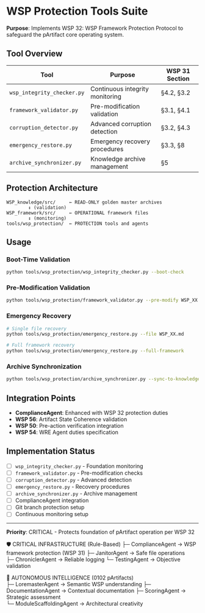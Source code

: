 # WSP Protection Tools Suite

**Purpose**: Implements WSP 32: WSP Framework Protection Protocol to safeguard the pArtifact core operating system.

## Tool Overview

| Tool | Purpose | WSP 31 Section |
|------|---------|----------------|
| `wsp_integrity_checker.py` | Continuous integrity monitoring | §4.2, §3.2 |
| `framework_validator.py` | Pre-modification validation | §3.1, §4.1 |
| `corruption_detector.py` | Advanced corruption detection | §3.2, §4.3 |
| `emergency_restore.py` | Emergency recovery procedures | §3.3, §8 |
| `archive_synchronizer.py` | Knowledge archive management | §5 |

## Protection Architecture

```
WSP_knowledge/src/     ← READ-ONLY golden master archives
        ↕ (validation)
WSP_framework/src/     ← OPERATIONAL framework files  
        ↕ (monitoring)
tools/wsp_protection/  ← PROTECTION tools and agents
```

## Usage

### Boot-Time Validation
```bash
python tools/wsp_protection/wsp_integrity_checker.py --boot-check
```

### Pre-Modification Validation
```bash
python tools/wsp_protection/framework_validator.py --pre-modify WSP_XX.md
```

### Emergency Recovery
```bash
# Single file recovery
python tools/wsp_protection/emergency_restore.py --file WSP_XX.md

# Full framework recovery
python tools/wsp_protection/emergency_restore.py --full-framework
```

### Archive Synchronization
```bash
python tools/wsp_protection/archive_synchronizer.py --sync-to-knowledge
```

## Integration Points

- **ComplianceAgent**: Enhanced with WSP 32 protection duties
- **WSP 56**: Artifact State Coherence validation
- **WSP 50**: Pre-action verification integration
- **WSP 54**: WRE Agent duties specification

## Implementation Status

- [ ] `wsp_integrity_checker.py` - Foundation monitoring
- [ ] `framework_validator.py` - Pre-modification checks  
- [ ] `corruption_detector.py` - Advanced detection
- [ ] `emergency_restore.py` - Recovery procedures
- [ ] `archive_synchronizer.py` - Archive management
- [ ] ComplianceAgent integration
- [ ] Git branch protection setup
- [ ] Continuous monitoring setup

---

**Priority**: CRITICAL - Protects foundation of pArtifact operation per WSP 32 

🛡️ CRITICAL INFRASTRUCTURE (Rule-Based)
├─ ComplianceAgent → WSP framework protection (WSP 31)
├─ JanitorAgent → Safe file operations  
├─ ChroniclerAgent → Reliable logging
└─ TestingAgent → Objective validation

🧠 AUTONOMOUS INTELLIGENCE (0102 pArtifacts)  
├─ LoremasterAgent → Semantic WSP understanding
├─ DocumentationAgent → Contextual documentation
├─ ScoringAgent → Strategic assessment  
└─ ModuleScaffoldingAgent → Architectural creativity 